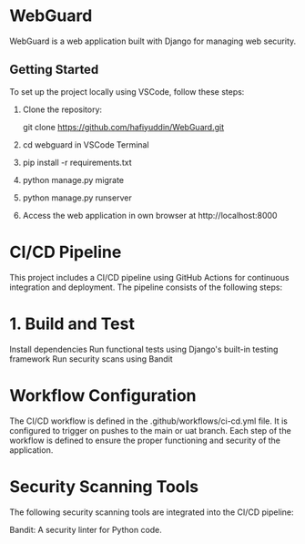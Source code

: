 # WebGuard

WebGuard is a web application built with Django for managing web security.

## Getting Started

To set up the project locally using VSCode, follow these steps:

1. Clone the repository:

   git clone https://github.com/hafiyuddin/WebGuard.git

2. cd webguard in VSCode Terminal

3. pip install -r requirements.txt

4. python manage.py migrate

5. python manage.py runserver

6. Access the web application in own browser at http://localhost:8000

# CI/CD Pipeline

This project includes a CI/CD pipeline using GitHub Actions for continuous integration and deployment. The pipeline consists of the following steps:

# 1. Build and Test
Install dependencies
Run functional tests using Django's built-in testing framework
Run security scans using Bandit

# Workflow Configuration
The CI/CD workflow is defined in the .github/workflows/ci-cd.yml file. It is configured to trigger on pushes to the main or uat branch. Each step of the workflow is defined to ensure the proper functioning and security of the application.

# Security Scanning Tools

The following security scanning tools are integrated into the CI/CD pipeline:

Bandit: A security linter for Python code.
